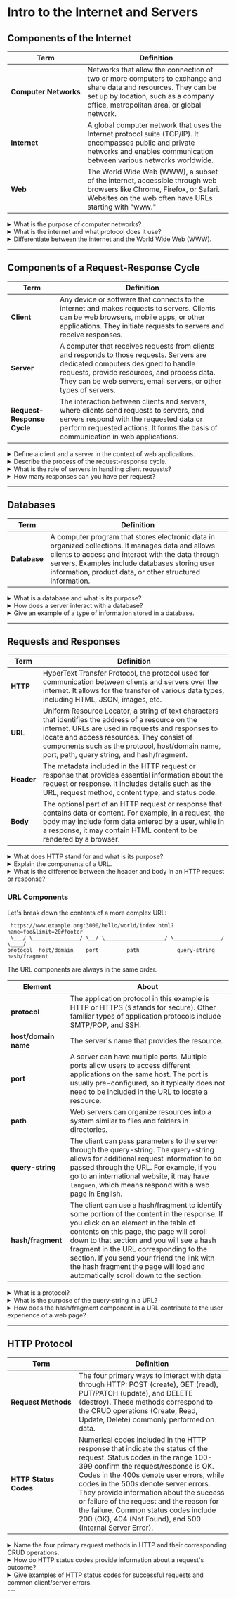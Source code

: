 # Intro to the Internet and Servers

## Components of the Internet

| Term | Definition |
| ---- | ---------- |
| __Computer&nbsp;Networks__ | Networks that allow the connection of two or more computers to exchange and share data and resources. They can be set up by location, such as a company office, metropolitan area, or global network. |
| __Internet__ | A global computer network that uses the Internet protocol suite (TCP/IP). It encompasses public and private networks and enables communication between various networks worldwide. |
| __Web__ | The World Wide Web (WWW), a subset of the internet, accessible through web browsers like Chrome, Firefox, or Safari. Websites on the web often have URLs starting with "www." |

<details>
    <summary>What is the purpose of computer networks?</summary>

    Computer networks allow the connection of two or more computers to exchange and share data and resources.
</details>

<details>
    <summary>What is the internet and what protocol does it use?</summary>

    The internet is a global computer network that uses the Internet protocol suite (TCP/IP).
</details>

<details>
    <summary>Differentiate between the internet and the World Wide Web (WWW).</summary>

    The internet is the overall global network, while the World Wide Web (WWW) is a subset of the internet that can be accessed through web browsers. Websites on the WWW often have URLs starting with "www."
</details>

---

## Components of a Request-Response Cycle

| Term | Definition |
| ---- | ---------- |
| __Client__ | Any device or software that connects to the internet and makes requests to servers. Clients can be web browsers, mobile apps, or other applications. They initiate requests to servers and receive responses. |
| __Server__ | A computer that receives requests from clients and responds to those requests. Servers are dedicated computers designed to handle requests, provide resources, and process data. They can be web servers, email servers, or other types of servers. |
| __Request-Response Cycle__ | The interaction between clients and servers, where clients send requests to servers, and servers respond with the requested data or perform requested actions. It forms the basis of communication in web applications. |

<details>
    <summary>Define a client and a server in the context of web applications.</summary>

    A client is any device or software that connects to the internet and makes requests to servers. A server is a computer that receives requests from clients and responds to those requests.
</details>

<details>
    <summary>Describe the process of the request-response cycle.</summary>

    The request-response cycle is the interaction between clients and servers. Clients send requests to servers, and servers respond with the requested data or perform requested actions.
</details>

<details>
    <summary>What is the role of servers in handling client requests?</summary>

    Servers receive client requests, process them, and provide the requested resources or perform the requested actions. They handle the logic and data management necessary to fulfill client requests.
</details>

<details>
    <summary>How many responses can you have per request?</summary>

    __A request can have only one response.__ However, the response can contain multiple resources or data.
</details>

---

## Databases

| Term | Definition |
| ---- | ---------- |
| __Database__ | A computer program that stores electronic data in organized collections. It manages data and allows clients to access and interact with the data through servers. Examples include databases storing user information, product data, or other structured information. |

<details>
    <summary>What is a database and what is its purpose?</summary>

    A database is a computer program that stores electronic data in organized collections. Its purpose is to manage data and allow clients to access and interact with the data through servers.
</details>

<details>
    <summary>How does a server interact with a database?</summary>

    The server contains the logic that manages how a client accesses and interacts with the data stored in the database. The server processes client requests, interacts with the database to retrieve or modify data, and responds to the client with the requested information.
</details>

<details>
    <summary>Give an example of a type of information stored in a database.</summary>

    Examples include user information (name, email, password), product data (name, description, price), or any other structured information that needs to be stored and accessed.
</details>

---

## Requests and Responses

| Term | Definition |
| ---- | ---------- |
| __HTTP__ | HyperText Transfer Protocol, the protocol used for communication between clients and servers over the internet. It allows for the transfer of various data types, including HTML, JSON, images, etc. |
| __URL__ | Uniform Resource Locator, a string of text characters that identifies the address of a resource on the internet. URLs are used in requests and responses to locate and access resources. They consist of components such as the protocol, host/domain name, port, path, query string, and hash/fragment. |
| __Header__ | The metadata included in the HTTP request or response that provides essential information about the request or response. It includes details such as the URL, request method, content type, and status code. |
| __Body__ | The optional part of an HTTP request or response that contains data or content. For example, in a request, the body may include form data entered by a user, while in a response, it may contain HTML content to be rendered by a browser. |

<details>
    <summary>What does HTTP stand for and what is its purpose?</summary>

    HTTP stands for HyperText Transfer Protocol. Its purpose is to facilitate communication between clients and servers over the internet by allowing the transfer of various data types.
</details>

<details>
    <summary>Explain the components of a URL.</summary>

    The components of a URL include the protocol, host/domain name, port, path, query string, and hash/fragment. These components provide the address and location of a resource on the internet.
</details>

<details>
    <summary>What is the difference between the header and body in an HTTP request or response?</summary>

    The header contains essential metadata about the request or response, such as the URL, request method, content type, and status code. The body, which is optional, contains the actual data or content being sent or received.
</details>

### URL Components

Let's break down the contents of a more complex URL:

```
 https://www.example.org:3000/hello/world/index.html?name=foo&limit=20#footer
 \___/ \_______________/ \__/ \___________________/ \_______________/ \____/
protocol  host/domain    port         path            query-string  hash/fragment
```

The URL components are always in the same order.

| Element | About |
| ------- | ----- |
| __protocol__ | The application protocol in this example is HTTP or HTTPS (`S` stands for secure). Other familiar types of application protocols include SMTP/POP, and SSH. |
| __host/domain name__ | The server's name that provides the resource. |
| __port__ | A server can have multiple ports. Multiple ports allow users to access different applications on the same host. The port is usually pre-configured, so it typically does not need to be included in the URL to locate a resource. |
| __path__ | Web servers can organize resources into a system similar to files and folders in directories. |
| __query-string__ | The client can pass parameters to the server through the query-string. The query-string allows for additional request information to be passed through the URL. For example, if you go to an international website, it may have `lang=en`, which means respond with a web page in English. |
| __hash/fragment__ | The client can use a hash/fragment to identify some portion of the content in the response. If you click on an element in the table of contents on this page, the page will scroll down to that section and you will see a hash fragment in the URL corresponding to the section. If you send your friend the link with the hash fragment the page will load and automatically scroll down to the section. |

<details>
    <summary>What is a protocol?</summary>

    In the context of the internet, protocols define how data is transmitted, received, and interpreted by different devices.

    Examples of protocols include HTTP (Hypertext Transfer Protocol), HTTPS (Hypertext Transfer Protocol Secure), SMTP (Simple Mail Transfer Protocol), and FTP (File Transfer Protocol).
</details>

<details>
    <summary>What is the purpose of the query-string in a URL?</summary>

    The query-string is used to pass additional parameters or data to the server through the URL. It allows clients to send specific information to the server, which can then process the request based on those parameters. The query-string consists of key-value pairs separated by ampersands (&).

    For example, in the URL https://example.com/search?q=apple&type=fruit, the query-string parameters are q=apple and type=fruit, which can be used by the server to perform a search for the query term "apple" within the category "fruit."
</details>

<details>
    <summary>How does the hash/fragment component in a URL contribute to the user experience of a web page?</summary>

    The hash/fragment component in a URL is used to identify a specific portion or location within a web page.

    When a user clicks on a link with a hash/fragment, the browser will automatically scroll to the corresponding section of the page. This feature is often used to navigate within long documents or web pages with multiple sections.

    It allows users to directly access and share specific content within a page, enhancing the overall user experience by providing quick and targeted access to relevant information.
</details>

---

## HTTP Protocol

| Term | Definition |
| ---- | ---------- |
| __Request&nbsp;Methods__ | The four primary ways to interact with data through HTTP: POST (create), GET (read), PUT/PATCH (update), and DELETE (destroy). These methods correspond to the CRUD operations (Create, Read, Update, Delete) commonly performed on data. |
| __HTTP Status Codes__ | Numerical codes included in the HTTP response that indicate the status of the request. Status codes in the range 100-399 confirm the request/response is OK. Codes in the 400s denote user errors, while codes in the 500s denote server errors. They provide information about the success or failure of the request and the reason for the failure. Common status codes include 200 (OK), 404 (Not Found), and 500 (Internal Server Error). |

<details>
    <summary>Name the four primary request methods in HTTP and their corresponding CRUD operations.</summary>

    The four primary request methods in HTTP are:

    - POST (create): Used to create new data or make a new user account.

    - GET (read): Used to retrieve data or see details of a user account.

    - PUT/PATCH (update): Used to update existing data or make changes to a user account.

    - DELETE (destroy): Used to delete data or delete a user account.
</details>

<details>
    <summary>How do HTTP status codes provide information about a request's outcome?</summary>

    HTTP status codes are numerical codes included in the response to indicate the status of the request. They provide information about the success or failure of the request and the reason for the failure. Different status code ranges convey different types of information, such as success, client errors, or server errors.
</details>

<details>
    <summary>Give examples of HTTP status codes for successful requests and common client/server errors.</summary>

    Examples of successful status codes include 200 (OK) for a successful request and 201 (Created) for a successful creation of a new resource.

    Examples of common client errors include 400 (Bad Request) for an invalid request or 404 (Not Found) for a resource that cannot be found.

    Examples of common server errors include 500 (Internal Server Error) for an unexpected server error and 503 (Service Unavailable) for a temporarily unavailable server.
</details>
---